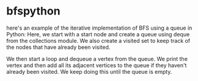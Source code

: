 # bfspython
here's an example of the iterative implementation of BFS using a queue in Python:
Here, we start with a start node and create a queue using deque from the collections module. We also create a visited set to keep track of the nodes that have already been visited.

We then start a loop and dequeue a vertex from the queue. We print the vertex and then add all its adjacent vertices to the queue if they haven't already been visited. We keep doing this until the queue is empty.
